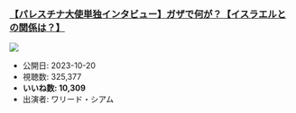 ### [【パレスチナ大使単独インタビュー】ガザで何が？【イスラエルとの関係は？】](https://www.youtube.com/watch?v=vn-2dy3Ubfc)
[![](https://img.youtube.com/vi/vn-2dy3Ubfc/sddefault.jpg)](https://www.youtube.com/watch?v=vn-2dy3Ubfc)
-   公開日: 2023-10-20
-   視聴数: 325,377
-   **いいね数: 10,309**
-   出演者: ワリード・シアム
